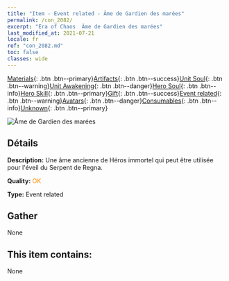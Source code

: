 ```yaml
---
title: "Item - Event related - Âme de Gardien des marées"
permalink: /con_2082/
excerpt: "Era of Chaos  Âme de Gardien des marées"
last_modified_at: 2021-07-21
locale: fr
ref: "con_2082.md"
toc: false
classes: wide
---
```

 [Materials](/ItemsFR/){: .btn .btn--primary}[Artifacts](/ItemsFR/Artifacts/){: .btn .btn--success}[Unit Soul](/ItemsFR/UnitSoul/){: .btn .btn--warning}[Unit Awakening](/ItemsFR/UnitAwakening/){: .btn .btn--danger}[Hero Soul](/ItemsFR/HeroSoul/){: .btn .btn--info}[Hero Skill](/ItemsFR/HeroSkill/){: .btn .btn--primary}[Gift](/ItemsFR/Gift/){: .btn .btn--success}[Event related](/ItemsFR/Events/){: .btn .btn--warning}[Avatars](/ItemsFR/Avatars/){: .btn .btn--danger}[Consumables](/ItemsFR/Consumables/){: .btn .btn--info}[Unknown](/ItemsFR/Unknown/){: .btn .btn--primary}

 ![Âme de Gardien des marées](/images/t/juexing_9904.jpg)

## Détails
 **Description:** Une âme ancienne de Héros immortel qui peut être utilisée pour l'éveil du Serpent de Regna.

 **Quality:** <span style="color: #FF8C00">OK</span>

 **Type:** Event related

## Gather

  None

## This item contains:

  None

